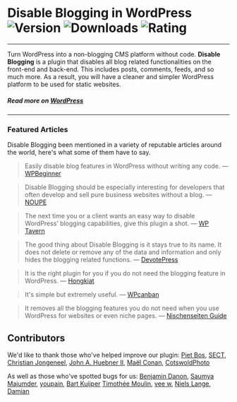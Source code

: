# Disable Blogging in WordPress ![Version](https://img.shields.io/wordpress/plugin/v/disable-blogging.svg?style=flat-square) ![Downloads](https://img.shields.io/wordpress/plugin/dt/disable-blogging.svg?style=flat-square) ![Rating](https://img.shields.io/wordpress/plugin/r/disable-blogging.svg?style=flat-square)
---
Turn WordPress into a non-blogging CMS platform without code. **Disable Blogging** is a plugin that disables all blog related functionalities on the front-end and back-end. This includes posts, comments, feeds, and so much more. As a result, you will have a cleaner and simpler WordPress platform to be used for static websites.

##### Read more on [WordPress](https://wordpress.org/plugins/disable-blogging/)
---

### Featured Articles
Disable Blogging been mentioned in a variety of reputable articles around the world, here's what some of them have to say.

> Easily disable blog features in WordPress without writing any code. — [WPBeginner](https://www.wpbeginner.com/plugins/how-to-easily-disable-blog-features-in-wordpress/)

> Disable Blogging should be especially interesting for developers that often develop and sell pure business websites without a blog.
— [NOUPE](http://www.noupe.com/wordpress/best-may-2016-ten-free-wordpress-plugins.html)

> The next time you or a client wants an easy way to disable WordPress’ blogging capabilities, give this plugin a shot.
— [WP Tavern](https://wptavern.com/easily-hide-wordpress-blogging-features-with-the-disable-blogging-plugin/)

> The good thing about Disable Blogging is it stays true to its name. It does not delete or remove any of the data and information and only hides the blogging related functions.
— [DevotePress](http://devotepress.com/wordpress-news/disable-blogging-hide-wordpress-blogging-features/)

> It is the right plugin for you if you do not need the blogging feature in WordPress.
— [Hongkiat](http://www.hongkiat.com/blog/designers-developers-monthly-08-2016/)

> It's simple but extremely useful.
— [WPcanban](http://wpcanban.com/wordpress/thu-thuat-wordpress/vo-hieu-hoa-tinh-nang-viet-bai-trong-wordpress.html)

> It removes all the blogging features you do not need when you use WordPress for websites or even niche pages.
— [Nischenseiten Guide](http://www.nischenseiten-guide.de/wordpress-fuer-nischenseiten-dieses-plugin-entfernt-alle-blog-features/)

## Contributors
We'd like to thank those who've helped improve our plugin: [Piet Bos](https://github.com/senlin), [SECT](https://github.com/sectsect), [Christian Jongeneel](https://profiles.wordpress.org/cjbj), [John A. Huebner II](https://github.com/Hube2), [Maël Conan](https://profiles.wordpress.org/maelconan), [CotswoldPhoto](https://profiles.wordpress.org/cotswoldphoto)

As well as those who've spotted bugs for us: [Benjamin Danon](https://github.com/sphax3d), [Saumya Majumder](https://github.com/isaumya), [youpain](https://profiles.wordpress.org/youpain), [Bart Kuijper](https://github.com/Spartelfant) [Timothée Moulin](https://wordpress.org/support/users/timotheemoulin/), [vee w](https://github.com/ve3), [Niels Lange](https://github.com/nielslange), [Damian](https://github.com/dkress59)
